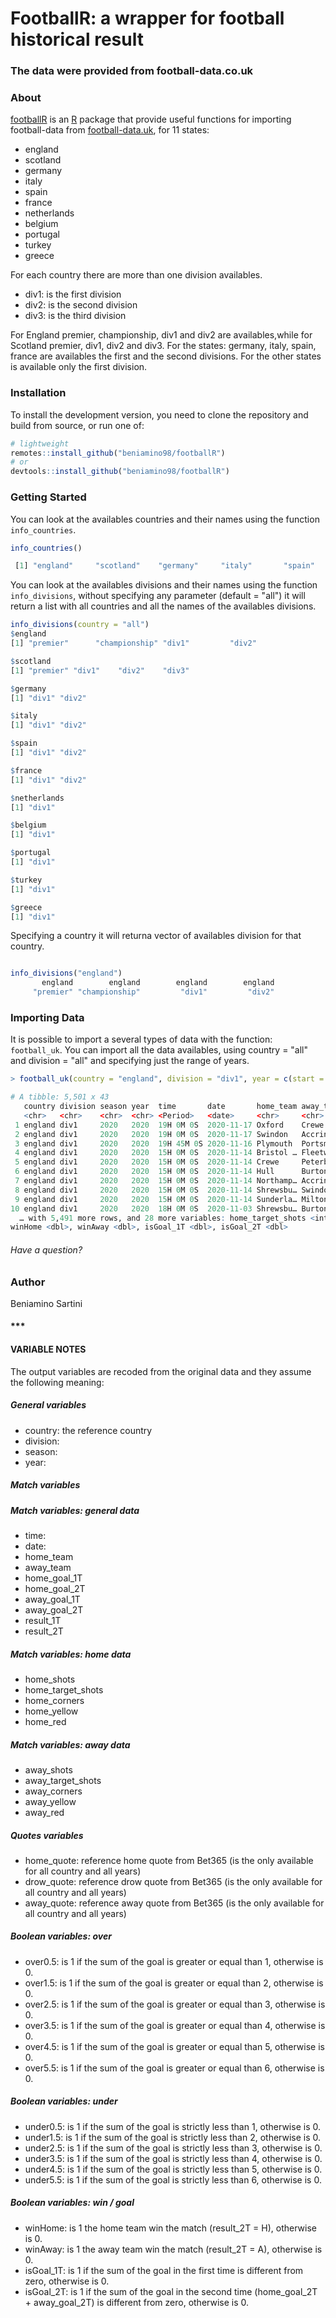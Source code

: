 # FootballR: a wrapper for football historical result 
### The data were provided from football-data.co.uk

### About 
[footballR](https://github.com/beniamino98/football) is an [R](https://www.r-project.org)
package that provide useful functions for importing football-data from [football-data.uk](https://www.football-data.co.uk), for 11 states: 

- england 
- scotland 
- germany
- italy 
- spain
- france 
- netherlands
- belgium
- portugal 
- turkey 
- greece

For each country there are more than one division availables. 

- div1: is the first division 
- div2: is the second division
- div3: is the third division

For England premier, championship, div1 and div2 are availables,while for Scotland premier, div1, div2 and div3. 
For the states: germany, italy, spain, france are availables the first and the second divisions.
For the other states is available only the first division. 


### Installation

To install the development version, you need to clone the repository and build
from source, or run one of:

```r
# lightweight
remotes::install_github("beniamino98/footballR")
# or
devtools::install_github("beniamino98/footballR")

```

### Getting Started

You can look at the availables countries and their names using the function `info_countries`. 

```r
info_countries()

 [1] "england"     "scotland"    "germany"     "italy"       "spain"       "france"      "netherlands" "belgium"     "portugal"    "turkey"      "greece"     

```

You can look at the availables divisions and their names using the function `info_divisions`, without specifying any parameter (default = "all")
it will return a list with all countries and all the names of the availables divisions. 

```r
info_divisions(country = "all")
$england
[1] "premier"      "championship" "div1"         "div2"        

$scotland
[1] "premier" "div1"    "div2"    "div3"   

$germany
[1] "div1" "div2"

$italy
[1] "div1" "div2"

$spain
[1] "div1" "div2"

$france
[1] "div1" "div2"

$netherlands
[1] "div1"

$belgium
[1] "div1"

$portugal
[1] "div1"

$turkey
[1] "div1"

$greece
[1] "div1" 

```

Specifying a country it will returna vector of availables division for that country. 
```r

info_divisions("england")
       england        england        england        england 
     "premier" "championship"         "div1"         "div2"  

```


### Importing Data 

It is possible to import a several types of data with the function: `football_uk`. You can import all the data availables, using country = "all" and division = "all" and specifying just the range of years. 

```r
> football_uk(country = "england", division = "div1", year = c(start = 2010, end = 2020), quiet = FALSE)    

# A tibble: 5,501 x 43
   country division season year  time       date       home_team away_team home_goal_1T home_goal_2T away_goal_1T away_goal_2T result_1T result_2T home_shots
   <chr>   <chr>    <chr>  <chr> <Period>   <date>     <chr>     <chr>            <int>        <int>        <int>        <int> <fct>     <fct>          <int>
 1 england div1     2020   2020  19H 0M 0S  2020-11-17 Oxford    Crewe                0            0            1            2 A         A                  5
 2 england div1     2020   2020  19H 0M 0S  2020-11-17 Swindon   Accringt…            0            0            3            3 A         A                 13
 3 england div1     2020   2020  19H 45M 0S 2020-11-16 Plymouth  Portsmou…            1            2            0            2 H         D                 14
 4 england div1     2020   2020  15H 0M 0S  2020-11-14 Bristol … Fleetwoo…            0            1            2            4 A         A                  8
 5 england div1     2020   2020  15H 0M 0S  2020-11-14 Crewe     Peterboro            2            2            0            0 H         H                 10
 6 england div1     2020   2020  15H 0M 0S  2020-11-14 Hull      Burton               0            2            0            0 D         H                 17
 7 england div1     2020   2020  15H 0M 0S  2020-11-14 Northamp… Accringt…            0            0            1            1 A         A                  7
 8 england div1     2020   2020  15H 0M 0S  2020-11-14 Shrewsbu… Swindon              2            3            1            3 H         D                 10
 9 england div1     2020   2020  15H 0M 0S  2020-11-14 Sunderla… Milton K…            1            1            1            2 D         A                 11
10 england div1     2020   2020  18H 0M 0S  2020-11-03 Shrewsbu… Burton               0            1            0            1 D         D                 15
  … with 5,491 more rows, and 28 more variables: home_target_shots <int>, home_corners <int>, home_yellow <int>, home_red <int>, away_shots <int>, away_target_shots <int>, away_corners <int>, away_yellow <int>, away_red <int>, home_quote <dbl>, drow_quote <dbl>, away_quote <dbl>, over0.5 <dbl>, over1.5<dbl>, over2.5 <dbl>, over3.5 <dbl>, over4.5 <dbl>, over5.5 <dbl>, under0.5 <dbl>, under1.5 <dbl>, under2.5 <dbl>, under3.5 <dbl>, under4.5 <dbl>, under5.5 <dbl>,
winHome <dbl>, winAway <dbl>, isGoal_1T <dbl>, isGoal_2T <dbl>
```




###### Have a question?

       

### Author

Beniamino Sartini

#### *** 
####  VARIABLE NOTES 
The output variables are recoded from the original data and they assume the following meaning: 

##### General variables 
- country: the reference country 
- division: 
- season: 
- year:

##### Match variables 

##### Match variables: general data
- time:
- date: 
- home_team 
- away_team
- home_goal_1T
- home_goal_2T
- away_goal_1T
- away_goal_2T
- result_1T
- result_2T

##### Match variables: home data 
- home_shots 
- home_target_shots 
- home_corners
- home_yellow 
- home_red

##### Match variables: away data 
- away_shots 
- away_target_shots 
- away_corners
- away_yellow 
- away_red

##### Quotes variables 
- home_quote: reference home quote from Bet365 (is the only available for all country and all years)
- drow_quote: reference drow quote from Bet365 (is the only available for all country and all years)
- away_quote: reference away quote from Bet365 (is the only available for all country and all years)

##### Boolean variables: over  
- over0.5: is 1 if the sum of the goal is greater or equal than 1, otherwise is 0. 
- over1.5: is 1 if the sum of the goal is greater or equal than 2, otherwise is 0. 
- over2.5: is 1 if the sum of the goal is greater or equal than 3, otherwise is 0. 
- over3.5: is 1 if the sum of the goal is greater or equal than 4, otherwise is 0. 
- over4.5: is 1 if the sum of the goal is greater or equal than 5, otherwise is 0. 
- over5.5: is 1 if the sum of the goal is greater or equal than 6, otherwise is 0. 

##### Boolean variables: under 
- under0.5: is 1 if the sum of the goal is strictly less than 1, otherwise is 0. 
- under1.5: is 1 if the sum of the goal is strictly less than 2, otherwise is 0.
- under2.5: is 1 if the sum of the goal is strictly less than 3, otherwise is 0.
- under3.5: is 1 if the sum of the goal is strictly less than 4, otherwise is 0.
- under4.5: is 1 if the sum of the goal is strictly less than 5, otherwise is 0.
- under5.5: is 1 if the sum of the goal is strictly less than 6, otherwise is 0.

##### Boolean variables: win / goal 
- winHome: is 1 the home team win the match (result_2T = H), otherwise is 0.
- winAway: is 1 the away team win the match (result_2T = A), otherwise is 0.
- isGoal_1T: is 1 if the sum of the goal in the first time is different from zero, otherwise is 0. 
- isGoal_2T: is 1 if the sum of the goal in the second time (home_goal_2T + away_goal_2T) is different from zero, otherwise is 0. 




